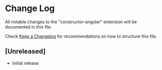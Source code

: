 # Change Log
All notable changes to the "constructor-angular" extension will be documented in this file.

Check [Keep a Changelog](http://keepachangelog.com/) for recommendations on how to structure this file.

## [Unreleased]
- Initial release